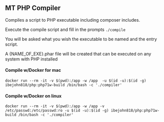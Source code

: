 ## MT PHP Compiler

Compiles a script to PHP executable including composer includes.

Execute the compile script and fill in the prompts
`./compile`

You will be asked what you wish the executable to be named
and the entry script.

A {NAME_OF_EXE}.phar file will be created that can be 
executed on any system with PHP installed

#### Compile w/Docker for mac
`docker run --rm -it -v $(pwd):/app -w /app  -u $(id -u):$(id -g) ibejohn818/php:php71w-build /bin/bash -c './compiler'`

#### Compile w/Docker on linux
`docker run --rm -it -v $(pwd):/app -w /app -v /etc/passwd:/etc/passwd:ro -u $(id -u):$(id -g) ibejohn818/php:php71w-build /bin/bash -c './compiler'`